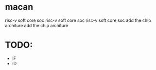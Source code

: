 # macan
risc-v soft core soc
risc-v soft core soc
risc-v soft core soc
add the chip architure
add the chip architure

# TODO:
 - IF
 - ID
